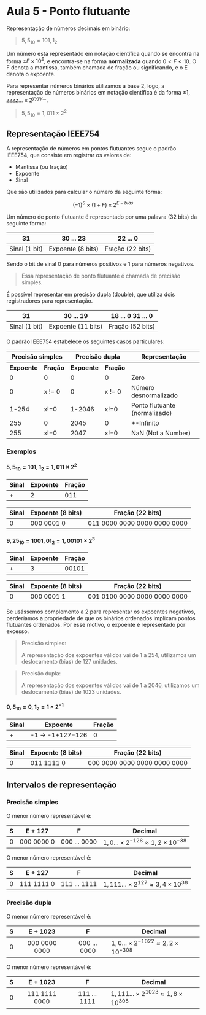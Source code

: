 # Aula 5 - Ponto flutuante

Representação de números decimais em binário:

> $5,5_{10} = 101,1_2$

Um número está representado em notação científica quando se encontra na forma $\pm F\times 10^E$, e encontra-se na forma **normalizada** quando $0<F<10$. O F denota a mantissa, também chamada de fração ou significando, e o E denota o expoente.

Para representar números binários utilizamos a base 2, logo, a representação de números binários em notação científica é da forma $\pm1,zzzz...\times2^{yyyy...}$.

> $5,5_{10}=1,011\times 2^2$

## Representação IEEE754

A representação de números em pontos flutuantes segue o padrão IEEE754, que consiste em registrar os valores de:

- Mantissa (ou fração)
- Expoente
- Sinal

Que são utilizados para calcular o número da seguinte forma:

<center>

$(-1)^S\times(1+F)\times2^{E-bias}$

</center>

Um número de ponto flutuante é representado por uma palavra (32 bits) da seguinte forma:

|31   |30 ... 23|22 ... 0|
|:-:  |:-:      |:-:       |
|Sinal (1 bit)| Expoente (8 bits) | Fração (22 bits)

Sendo o bit de sinal 0 para números positivos e 1 para números negativos.

> Essa representação de ponto flutuante é chamada de precisão simples.

É possível representar em precisão dupla (double), que utiliza dois registradores para representação.

|31   |30 ... 19|18 ... 0 31 ... 0|
|:-:  |:-:      |:-:       |
|Sinal (1 bit)| Expoente (11 bits) | Fração (52 bits)|

O padrão IEEE754 estabelece os seguintes casos particulares:

<table>
<tr>
    <th colspan=2>Precisão simples</th>
    <th colspan=2>Precisão dupla</th>
    <th> Representação </th>
</tr>
<tr>
    <th> Expoente </th>
    <th> Fração </th>
    <th> Expoente </th>
    <th> Fração </th>
    <th> </th>
</tr>
<tr>
    <td> 0 </td>
    <td> 0 </td>
    <td> 0 </td>
    <td> 0 </td>
    <td> Zero </td>
</tr>
<tr>
    <td> 0 </td>
    <td> x != 0 </td>
    <td> 0 </td>
    <td> x != 0 </td>
    <td> Número desnormalizado </td>
</tr>
<tr>
    <td> 1-254 </td>
    <td> x!=0 </td>
    <td> 1-2046 </td>
    <td> x!=0 </td>
    <td> Ponto flutuante (normalizado) </td>
</tr>
<tr>
    <td> 255 </td>
    <td> 0 </td>
    <td> 2045 </td>
    <td> 0 </td>
    <td> +-Infinito </td>
</tr>
<tr>
    <td> 255 </td>
    <td> x!=0 </td>
    <td> 2047 </td>
    <td> x!=0 </td>
    <td> NaN (Not a Number) </td>
</tr>

</table>

### Exemplos

#### $5,5_{10} = 101,1_2=1,011\times2^2$

| Sinal | Expoente | Fração |
| - | - | - |
| + | 2 | 011 |

| Sinal | Expoente (8 bits) | Fração (22 bits) |
| - | - | - |
| 0 | 000 0001 0 | 011 0000 0000 0000 0000 0000 |

#### $9,25_{10}=1001,01_2=1,00101\times2^3$

| Sinal | Expoente | Fração |
| - | - | - |
| + | 3 | 00101 |

| Sinal | Expoente (8 bits) | Fração (22 bits) |
| - | - | - |
| 0 | 000 0001 1 | 001 0100 0000 0000 0000 0000 |

Se usássemos complemento a 2 para representar os expoentes negativos, perderíamos a propriedade de que os binários ordenados implicam pontos flutuantes ordenados. Por esse motivo, o expoente é representado por excesso.

> Precisão simples:
>
> A representação dos expoentes válidos vai de 1 a 254, utilizamos um deslocamento (bias) de 127 unidades.

> Precisão dupla:
>
> A representação dos expoentes válidos vai de 1 a 2046, utilizamos um deslocamento (bias) de 1023 unidades.

#### $0,5_{10} = 0,1_2 = 1\times2^{-1}$

| Sinal | Expoente | Fração |
| - | - | - |
| + | -1 $\rightarrow$ -1+127=126| 0 |

| Sinal | Expoente (8 bits) | Fração (22 bits) |
| - | - | - |
| 0 | 011 1111 0 | 000 0000 0000 0000 0000 0000 |

## Intervalos de representação

### Precisão simples

O menor número representável é:

| S | E + 127    | F           | Decimal |
|:-:|  :-:       |  :-:        | - |
| 0 | 000 0000 0 | 000 ... 0000| $1,0... \times 2^{-126} \approx 1,2\times10^{-38}$

O menor número representável é:

| S | E + 127    | F           | Decimal |
|:-:|  :-:       |  :-:        | - |
| 0 | 111 1111 0 | 111 ... 1111| $1,111... \times 2^{127} \approx 3,4\times10^{38}$

### Precisão dupla

O menor número representável é:

| S | E + 1023    | F           | Decimal |
|:-:|  :-:       |  :-:        | - |
| 0 | 000 0000 0000 | 000 ... 0000| $1,0... \times 2^{-1022} \approx 2,2\times10^{-308}$

O menor número representável é:

| S | E + 1023    | F           | Decimal |
|:-:|  :-:       |  :-:        | - |
| 0 | 111 1111 0000 | 111 ... 1111| $1,111... \times 2^{1023} \approx 1,8\times10^{308}$
